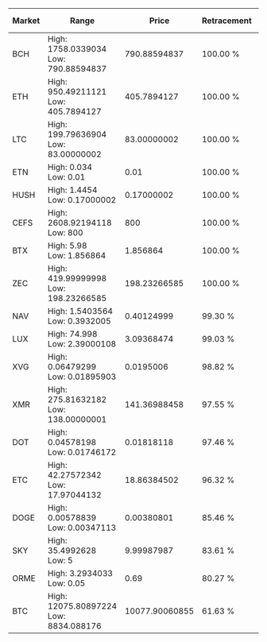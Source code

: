| Market | Range | Price| Retracement | Doubles to 50% |
| --- | --- | --- | --- | --- |
| BCH | High: 1758.0339034<br />Low: 790.88594837 | 790.88594837 | 100.00 % | 1.61 |
| ETH | High: 950.49211121<br />Low: 405.7894127 | 405.7894127 | 100.00 % | 1.67 |
| LTC | High: 199.79636904<br />Low: 83.00000002 | 83.00000002 | 100.00 % | 1.70 |
| ETN | High: 0.034<br />Low: 0.01 | 0.01 | 100.00 % | 2.20 |
| HUSH | High: 1.4454<br />Low: 0.17000002 | 0.17000002 | 100.00 % | 4.75 |
| CEFS | High: 2608.92194118<br />Low: 800 | 800 | 100.00 % | 2.13 |
| BTX | High: 5.98<br />Low: 1.856864 | 1.856864 | 100.00 % | 2.11 |
| ZEC | High: 419.99999998<br />Low: 198.23266585 | 198.23266585 | 100.00 % | 1.56 |
| NAV | High: 1.5403564<br />Low: 0.3932005 | 0.40124999 | 99.30 % | 2.41 |
| LUX | High: 74.998<br />Low: 2.39000108 | 3.09368474 | 99.03 % | 12.51 |
| XVG | High: 0.06479299<br />Low: 0.01895903 | 0.0195006 | 98.82 % | 2.15 |
| XMR | High: 275.81632182<br />Low: 138.00000001 | 141.36988458 | 97.55 % | 1.46 |
| DOT | High: 0.04578198<br />Low: 0.01746172 | 0.01818118 | 97.46 % | 1.74 |
| ETC | High: 42.27572342<br />Low: 17.97044132 | 18.86384502 | 96.32 % | 1.60 |
| DOGE | High: 0.00578839<br />Low: 0.00347113 | 0.00380801 | 85.46 % | 1.22 |
| SKY | High: 35.4992628<br />Low: 5 | 9.99987987 | 83.61 % | 2.02 |
| ORME | High: 3.2934033<br />Low: 0.05 | 0.69 | 80.27 % | 2.42 |
| BTC | High: 12075.80897224<br />Low: 8834.088176 | 10077.90060855 | 61.63 % | 1.04 |
